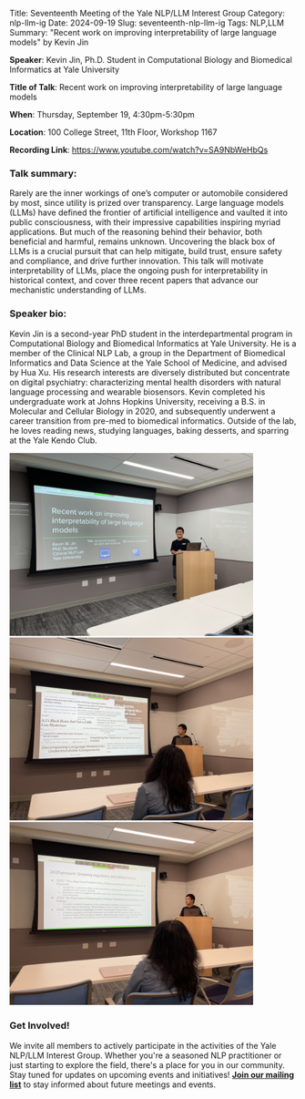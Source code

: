 Title: Seventeenth Meeting of the Yale NLP/LLM Interest Group
Category: nlp-llm-ig
Date: 2024-09-19
Slug: seventeenth-nlp-llm-ig
Tags: NLP,LLM
Summary: "Recent work on improving interpretability of large language models" by Kevin Jin

**Speaker**: Kevin Jin, Ph.D. Student in Computational Biology and Biomedical Informatics at Yale University

**Title of Talk**: Recent work on improving interpretability of large language models

**When**: Thursday, September 19, 4:30pm-5:30pm

**Location**: 100 College Street, 11th Floor, Workshop 1167

**Recording Link**: <https://www.youtube.com/watch?v=SA9NbWeHbQs>

### Talk summary:

Rarely are the inner workings of one’s computer or automobile considered by most, since utility is prized over transparency. Large language models (LLMs) have defined the frontier of artificial intelligence and vaulted it into public consciousness, with their impressive capabilities inspiring myriad applications. But much of the reasoning behind their behavior, both beneficial and harmful, remains unknown. Uncovering the black box of LLMs is a crucial pursuit that can help mitigate, build trust, ensure safety and compliance, and drive further innovation. This talk will motivate interpretability of LLMs, place the ongoing push for interpretability in historical context, and cover three recent papers that advance our mechanistic understanding of LLMs.

### Speaker bio:

Kevin Jin is a second-year PhD student in the interdepartmental program in Computational Biology and Biomedical Informatics at Yale University. He is a member of the Clinical NLP Lab, a group in the Department of Biomedical Informatics and Data Science at the Yale School of Medicine, and advised by Hua Xu. His research interests are diversely distributed but concentrate on digital psychiatry: characterizing mental health disorders with natural language processing and wearable biosensors. Kevin completed his undergraduate work at Johns Hopkins University, receiving a B.S. in Molecular and Cellular Biology in 2020, and subsequently underwent a career transition from pre-med to biomedical informatics. Outside of the lab, he loves reading news, studying languages, baking desserts, and sparring at the Yale Kendo Club.

<img style="width: 85%;" src="../image/news/20240919-nlp-llm-ig-kevin_2.JPG">
<img style="width: 85%;" src="../image/news/20240919-nlp-llm-ig-kevin_3.JPG">
<img style="width: 85%;" src="../image/news/20240919-nlp-llm-ig-kevin_1.JPG">

### Get Involved!

We invite all members to actively participate in the activities of the Yale NLP/LLM Interest Group. Whether you're a seasoned NLP practitioner or just starting to explore the field, there's a place for you in our community. Stay tuned for updates on upcoming events and initiatives!
[**Join our mailing list**](https://mailman.yale.edu/mailman/listinfo/nlp-llm-ig) to stay informed about future meetings and events.
